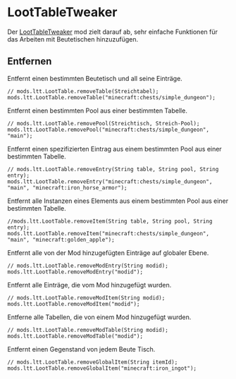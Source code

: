 # LootTableTweaker

Der [LootTableTweaker](https://minecraft.curseforge.com/projects/loottabletweaker) mod zielt darauf ab, sehr einfache Funktionen für das Arbeiten mit Beutetischen hinzuzufügen.

## Entfernen

Entfernt einen bestimmten Beutetisch und all seine Einträge.

```zenscript
// mods.ltt.LootTable.removeTable(Streichtabel);
mods.ltt.LootTable.removeTable("minecraft:chests/simple_dungeon");
```

Entfernt einen bestimmten Pool aus einer bestimmten Tabelle.

```zenscript
// mods.ltt.LootTable.removePool(Streichtisch, Streich-Pool);
mods.ltt.LootTable.removePool("minecraft:chests/simple_dungeon", "main");
```

Entfernt einen spezifizierten Eintrag aus einem bestimmten Pool aus einer bestimmten Tabelle.

```zenscript
// mods.ltt.LootTable.removeEntry(String table, String pool, String entry);
mods.ltt.LootTable.removeEntry("minecraft:chests/simple_dungeon", "main", "minecraft:iron_horse_armor");
```

Entfernt alle Instanzen eines Elements aus einem bestimmten Pool aus einer bestimmten Tabelle.

```zenscript
//mods.ltt.LootTable.removeItem(String table, String pool, String entry);
mods.ltt.LootTable.removeItem("minecraft:chests/simple_dungeon", "main", "minecraft:golden_apple");
```

Entfernt alle von der Mod hinzugefügten Einträge auf globaler Ebene.

```zenscript
// mods.ltt.LootTable.removeModEntry(String modid);
mods.ltt.LootTable.removeModEntry("modid");
```

Entfernt alle Einträge, die vom Mod hinzugefügt wurden.

```zenscript
// mods.ltt.LootTable.removeModItem(String modid);
mods.ltt.LootTable.removeModItem("modid");
```

Entferne alle Tabellen, die von einem Mod hinzugefügt wurden.

```zenscript
// mods.ltt.LootTable.removeModTable(String modid);
mods.ltt.LootTable.removeModTable("modid");
```

Entfernt einen Gegenstand von jedem Beute Tisch.

```zenscript
// mods.ltt.LootTable.removeGlobalItem(String itemId);
mods.ltt.LootTable.removeGlobalItem("minecraft:iron_ingot");
```